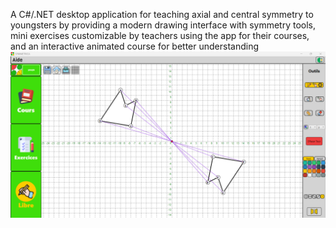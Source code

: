 A C#/.NET desktop application for teaching axial and central symmetry to youngsters by providing a modern drawing interface with symmetry tools, mini exercises customizable by teachers using the app for their courses, and an interactive animated course for better understanding
![screen_shot_drawing_interface](https://github.com/Abderraouf-D/Symmetrica/blob/main/screenshot_drawing_interface.png)
